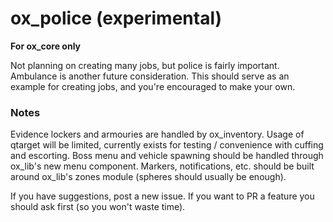 # ox_police (experimental)
**For ox_core only**

Not planning on creating many jobs, but police is fairly important. Ambulance is another future consideration.
This should serve as an example for creating jobs, and you're encouraged to make your own.


### Notes
Evidence lockers and armouries are handled by ox_inventory.
Usage of qtarget will be limited, currently exists for testing / convenience with cuffing and escorting.
Boss menu and vehicle spawning should be handled through ox_lib's new menu component.
Markers, notifications, etc. should be built around ox_lib's zones module (spheres should usually be enough).


If you have suggestions, post a new issue.
If you want to PR a feature you should ask first (so you won't waste time).